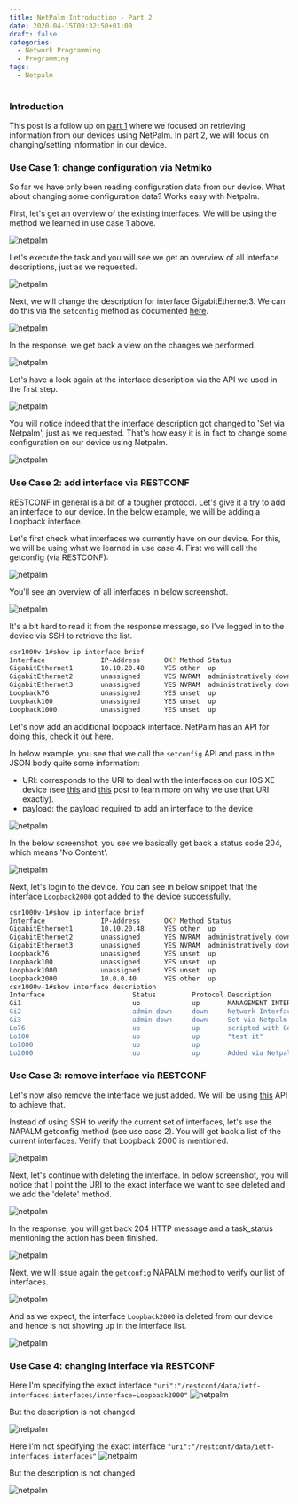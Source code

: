 ```yaml
---
title: NetPalm Introduction - Part 2
date: 2020-04-15T09:32:50+01:00
draft: false
categories:
  - Network Programming
  - Programming
tags:
  - Netpalm
---
```

### Introduction

This post is a follow up on [part 1](https://blog.wimwauters.com/networkprogrammability/2020-04-14_netpalm_introduction/) where we focused on retrieving information from our devices using NetPalm. In part 2, we will focus on changing/setting information in our device.

### Use Case 1: change configuration via Netmiko
So far we have only been reading configuration data from our device. What about changing some configuration data? Works easy with Netpalm.

First, let's get an overview of the existing interfaces. We will be using the method we learned in use case 1 above.

![netpalm](/images/2020-04-14-10.png)

Let's execute the task and you will see we get an overview of all interface descriptions, just as we requested.

![netpalm](/images/2020-04-14-11.png)

Next, we will change the description for interface GigabitEthernet3. We can do this via the `setconfig` method as documented [here](https://documenter.getpostman.com/view/2391814/SzYbxcQx?version=latest#c6c4ca08-6ba5-4272-b9cb-457e1a986d57).

![netpalm](/images/2020-04-14-12.png)

In the response, we get back a view on the changes we performed.

![netpalm](/images/2020-04-14-13.png)

Let's have a look again at the interface description via the API we used in the first step.

![netpalm](/images/2020-04-14-14.png)

You will notice indeed that the interface description got changed to 'Set via Netpalm', just as we requested. That's how easy it is in fact to change some configuration on our device using Netpalm.

![netpalm](/images/2020-04-14-15.png)


### Use Case 2: add interface via RESTCONF

RESTCONF in general is a bit of a tougher protocol. Let's give it a try to add an interface to our device. In the below example, we will be adding a Loopback interface.

Let's first check what interfaces we currently have on our device. For this, we will be using what we learned in use case 4.
First we will call the getconfig (via RESTCONF):

![netpalm](/images/2020-04-14-16.png)

You'll see an overview of all interfaces in below screenshot.

![netpalm](/images/2020-04-14-17.png)

It's a bit hard to read it from the response message, so I've logged in to the device via SSH to retrieve the list.

```bash
csr1000v-1#show ip interface brief
Interface              IP-Address      OK? Method Status                Protocol
GigabitEthernet1       10.10.20.48     YES other  up                    up
GigabitEthernet2       unassigned      YES NVRAM  administratively down down
GigabitEthernet3       unassigned      YES NVRAM  administratively down down
Loopback76             unassigned      YES unset  up                    up
Loopback100            unassigned      YES unset  up                    up
Loopback1000           unassigned      YES unset  up                    up
```
Let's now add an additional loopback interface. NetPalm has an API for doing this, check it out [here](https://documenter.getpostman.com/view/2391814/SzYbxcQx?version=latest#68da9960-7c95-4045-8a28-15becdb2b104).

In below example, you see that we call the `setconfig` API and pass in the JSON body quite some information:
- URI: corresponds to the URI to deal with the interfaces on our IOS XE device (see [this](https://blog.wimwauters.com/networkprogrammability/2020-03-30-netconf_python_part1/) and [this](https://blog.wimwauters.com/networkprogrammability/2020-03-31_netconf_python_part2/) post to learn more on why we use that URI exactly).
- payload: the payload required to add an interface to the device

![netpalm](/images/2020-04-14-18.png)

In the below screenshot, you see we basically get back a status code 204, which means 'No Content'.

![netpalm](/images/2020-04-14-19.png)

Next, let's login to the device. You can see in below snippet that the interface `Loopback2000` got added to the device successfully.

```bash
csr1000v-1#show ip interface brief
Interface              IP-Address      OK? Method Status                Protocol
GigabitEthernet1       10.10.20.48     YES other  up                    up
GigabitEthernet2       unassigned      YES NVRAM  administratively down down
GigabitEthernet3       unassigned      YES NVRAM  administratively down down
Loopback76             unassigned      YES unset  up                    up
Loopback100            unassigned      YES unset  up                    up
Loopback1000           unassigned      YES unset  up                    up
Loopback2000           10.0.0.40       YES other  up                    up1
csr1000v-1#show interface description
Interface                      Status         Protocol Description
Gi1                            up             up       MANAGEMENT INTERFACE - DON'T TOUCH ME
Gi2                            admin down     down     Network Interface
Gi3                            admin down     down     Set via Netpalm
Lo76                           up             up       scripted with Go
Lo100                          up             up       "test it"
Lo1000                         up             up
Lo2000                         up             up       Added via Netpalm
```

### Use Case 3: remove interface via RESTCONF

Let's now also remove the interface we just added. We will be using [this](https://documenter.getpostman.com/view/2391814/SzYbxcQx?version=latest#f7c75846-aace-4bc4-ab58-2ec34054b4e6) API to achieve that.

Instead of using SSH to verify the current set of interfaces, let's use the NAPALM getconfig method (see use case 2). You will get back a list of the current interfaces. Verify that Loopback 2000 is mentioned.

![netpalm](/images/2020-04-14-20.png)

Next, let's continue with deleting the interface. In below screenshot, you will notice that I point the URI to the exact interface we want to see deleted and we add the 'delete' method.

![netpalm](/images/2020-04-14-21.png)

In the response, you will get back 204 HTTP message and a task_status mentioning the action has been finished.

![netpalm](/images/2020-04-14-22.png)

Next, we will issue again the `getconfig` NAPALM method to verify our list of interfaces.

![netpalm](/images/2020-04-14-23.png)

And as we expect, the interface `Loopback2000` is deleted from our device and hence is not showing up in the interface list.

![netpalm](/images/2020-04-14-24.png)


### Use Case 4: changing interface via RESTCONF

Here I'm specifying the exact interface `"uri":"/restconf/data/ietf-interfaces:interfaces/interface=Loopback2000"`
![netpalm](/images/2020-04-14-25.png)

But the description is not changed

![netpalm](/images/2020-04-14-26.png)

Here I'm not specifying the exact interface `"uri":"/restconf/data/ietf-interfaces:interfaces"`
![netpalm](/images/2020-04-14-27.png)

But the description is not changed

![netpalm](/images/2020-04-14-28.png)



